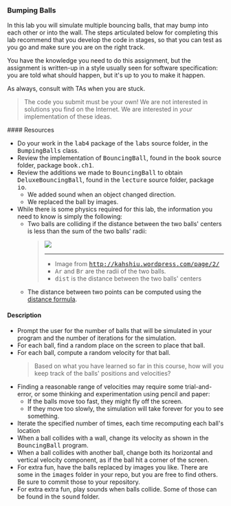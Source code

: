 ### Bumping Balls
In this lab you will simulate multiple bouncing balls, that may bump
into each other or into the wall.  The steps articulated below for completing
this lab recommend that you develop the code in stages, so that you can test
as you go and make sure you are on the right track.

You have the knowledge you need to do this assignment, but the assignment
is written-up in a style usually seen for software specification:  you are
told what should happen, but it's up to you to make it happen.

As always, consult with TAs when you are stuck.
<BLOCKQUOTE>
The code you submit must be your own!
We are not interested in solutions you find on the Internet.  We are interested
in <I>your</I> implementation of these ideas.
</BLOCKQUOTE>
#### Resources 
<UL>
<LI> Do your work in the <KBD>lab4</KBD> package of the <KBD>labs</KBD> source
folder, in the <KBD>BumpingBalls</KBD> class.
<LI>
Review the implementation of <KBD>BouncingBall</KBD>,
found in the <KBD>book</KBD>
source folder, package <KBD>book.ch1</KBD>.
<LI> Review the additions we made to <KBD>BouncingBall</KBD> to obtain
<KBD>DeluxeBouncingBall</KBD>, found in the <KBD>lecture</KBD> source folder,
package <KBD>io</KBD>.
<UL>
  <LI> We added sound when an object changed direction.
  <LI> We replaced the ball by images.
</UL>
<LI> While there is some physics required for this lab, the information
you need to know is simply the following:
<UL>
   <LI> Two balls are colliding if the distance between the two balls' centers
is less than the sum of the two balls' radii:
<BLOCKQUOTE>
<IMG src="Lab/Description/collision23.png"><br>
<HR>
<UL>
<LI>
Image from <KBD><a href="http://kahshiu.wordpress.com/page/2/">http://kahshiu.wordpress.com/page/2/</a></KBD>
<LI> <KBD>Ar</KBD> and <KBD>Br</KBD> are the radii of the two balls.
<LI> <KBD>dist</KBD> is the distance between the two balls' centers
</UL>
</BLOCKQUOTE>
<LI> The distance between two points can be computed
using the <a href="http://www.purplemath.com/modules/distform.htm">distance formula</a>.
</UL>
</UL>
<H4>Description</H4>
<UL>
  <LI> Prompt the user for the number of balls that will be simulated in
your program and the number of iterations for the simulation.
  <LI> For each ball, find a random place on the screen to place that ball.
  <LI> For each ball, compute a random velocity for that ball.
<BLOCKQUOTE>
  Based on what you have learned so far in this course, how will you keep
track of the balls' positions and velocities?
</BLOCKQUOTE>
   <LI>
Finding a reasonable range of velocities may require some trial-and-error, or
some thinking and experimentation using pencil and paper:
<UL>
<LI> If the balls move
too fast, they might fly off the screen.
<LI> If they move too slowly, the simulation will take forever for you to see something.
</UL>
   <LI> Iterate the specified number of times, each time recomputing
each ball's location
<LI> When a ball collides with a wall, change its velocity as shown
in the <KBD>BouncingBall</KBD> program.
<LI> When a ball collides with another ball, change both its horizontal and
vertical velocity component, as if the ball hit a corner of the screen.
<LI> For extra fun, have the balls replaced by images you like.  There
are some in the <KBD>images</KBD> folder in your repo, but you are free
to find others.  Be sure to commit those to your repository.
<LI> For extra extra fun, play sounds when balls collide.  Some of those can be found
in the <KBD>sound</KBD> folder.
</UL>
